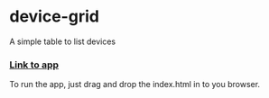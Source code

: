 # device-grid

A simple table to list devices

### [Link to app](https://narensulegai.github.io/device-grid)

To run the app, just drag and drop the index.html in to you browser.
